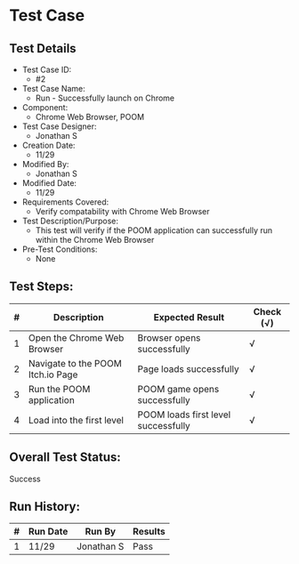 # Test Case 

## Test Details

* Test Case ID:
  * #2
* Test Case Name:
  * Run - Successfully launch on Chrome
* Component: 
  * Chrome Web Browser, POOM
* Test Case Designer:
  * Jonathan S
* Creation Date:
  * 11/29
* Modified By:
  * Jonathan S
* Modified Date:
  * 11/29
* Requirements Covered:
  * Verify compatability with Chrome Web Browser
* Test Description/Purpose:
  * This test will verify if the POOM application can successfully run within the Chrome Web Browser
* Pre-Test Conditions:
  * None
## Test Steps: 
| # | Description | Expected Result | Check (√) |
| --- | --- | --- | --- |
| 1 |Open the Chrome Web Browser|Browser opens successfully|√|			
| 2 |Navigate to the POOM Itch.io Page|Page loads successfully|√|			
| 3 |Run the POOM application|POOM game opens successfully|√|			
| 4 |Load into the first level|POOM loads first level successfully|√|			

## Overall Test Status:
Success


## Run History:
| # |	Run Date |	Run By |	Results |
| --- | --- | --- | --- |
| 1 |11/29|Jonathan S|Pass|			
